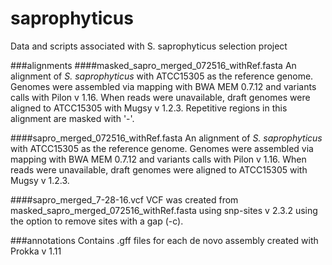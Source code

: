 # saprophyticus
Data and scripts associated with S. saprophyticus selection project

###alignments
####masked\_sapro\_merged\_072516\_withRef.fasta
An alignment of _S. saprophyticus_ with ATCC15305 as the reference genome. Genomes were
assembled via mapping with BWA MEM 0.7.12 and variants calls with Pilon v 1.16. When reads were unavailable, draft genomes were aligned to ATCC15305 with Mugsy v 1.2.3. Repetitive regions in this alignment are masked with '-'.

####sapro\_merged\_072516\_withRef.fasta
An alignment of _S. saprophyticus_ with ATCC15305 as the reference genome. Genomes were
assembled via mapping with BWA MEM 0.7.12 and variants calls with Pilon v 1.16. When reads were unavailable, draft genomes were aligned to ATCC15305 with Mugsy v 1.2.3.

####sapro\_merged\_7-28-16.vcf
VCF was created from masked\_sapro\_merged\_072516\_withRef.fasta using snp-sites v 2.3.2 using the option to remove sites with a gap (-c).

###annotations
Contains .gff files for each de novo assembly created with Prokka v 1.11
